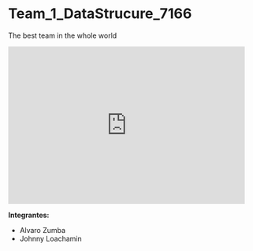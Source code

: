 # Team_1_DataStrucure_7166
The best team in the whole world
<div style="width:480px"><iframe allow="fullscreen" frameBorder="0" height="320" src="https://giphy.com/embed/u2wg2uXJbHzkXkPphr/video" width="480"></iframe></div>

**Integrantes:**
- Alvaro Zumba
- Johnny Loachamin
